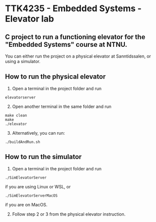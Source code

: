 # TTK4235 - Embedded Systems - Elevator lab

## C project to run a functioning elevator for the "Embedded Systems" course at NTNU.

You can either run the project on a physical elevator at Sanntidssalen, or using a simulator.

## How to run the physical elevator
1. Open a terminal in the project folder and run
```
elevatorserver
```
2. Open another terminal in the same folder and run
```
make clean
make
./elevator
```
3. Alternatively, you can run:
```
./buildAndRun.sh
```

## How to run the simulator
1. Open a terminal in the project folder and run
```
./SimElevatorServer
```
if you are using Linux or WSL, or
```
./SimElevatorServerMacOS
```
if you are on MacOS.

2. Follow step 2 or 3 from the physical elevator instruction.